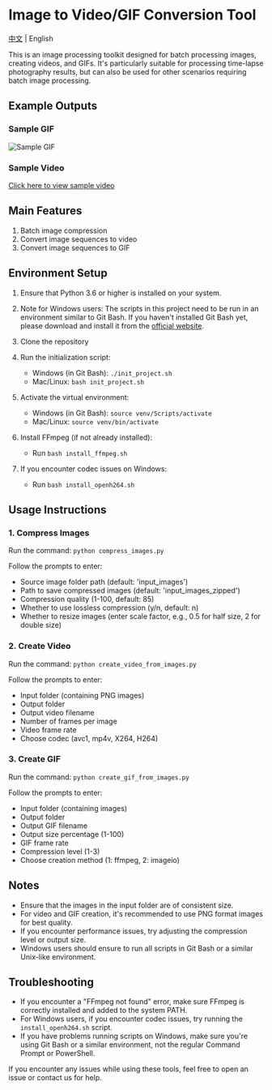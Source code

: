 # Image to Video/GIF Conversion Tool

[中文](README_CN.md) | English

This is an image processing toolkit designed for batch processing images, creating videos, and GIFs. It's particularly suitable for processing time-lapse photography results, but can also be used for other scenarios requiring batch image processing.

## Example Outputs

### Sample GIF
![Sample GIF](output/output-ffmpeg.gif)

### Sample Video
[Click here to view sample video](output/output_video.mp4)

## Main Features

1. Batch image compression
2. Convert image sequences to video
3. Convert image sequences to GIF

## Environment Setup

1. Ensure that Python 3.6 or higher is installed on your system.

2. Note for Windows users: The scripts in this project need to be run in an environment similar to Git Bash. If you haven't installed Git Bash yet, please download and install it from the [official website](https://git-scm.com/download/win).

3. Clone the repository

4. Run the initialization script:
   - Windows (in Git Bash): `./init_project.sh`
   - Mac/Linux: `bash init_project.sh`

5. Activate the virtual environment:
   - Windows (in Git Bash): `source venv/Scripts/activate`
   - Mac/Linux: `source venv/bin/activate`

6. Install FFmpeg (if not already installed):
   - Run `bash install_ffmpeg.sh`

7. If you encounter codec issues on Windows:
   - Run `bash install_openh264.sh`

## Usage Instructions

### 1. Compress Images

Run the command: `python compress_images.py`

Follow the prompts to enter:
- Source image folder path (default: 'input_images')
- Path to save compressed images (default: 'input_images_zipped')
- Compression quality (1-100, default: 85)
- Whether to use lossless compression (y/n, default: n)
- Whether to resize images (enter scale factor, e.g., 0.5 for half size, 2 for double size)

### 2. Create Video

Run the command: `python create_video_from_images.py`

Follow the prompts to enter:
- Input folder (containing PNG images)
- Output folder
- Output video filename
- Number of frames per image
- Video frame rate
- Choose codec (avc1, mp4v, X264, H264)

### 3. Create GIF

Run the command: `python create_gif_from_images.py`

Follow the prompts to enter:
- Input folder (containing images)
- Output folder
- Output GIF filename
- Output size percentage (1-100)
- GIF frame rate
- Compression level (1-3)
- Choose creation method (1: ffmpeg, 2: imageio)

## Notes

- Ensure that the images in the input folder are of consistent size.
- For video and GIF creation, it's recommended to use PNG format images for best quality.
- If you encounter performance issues, try adjusting the compression level or output size.
- Windows users should ensure to run all scripts in Git Bash or a similar Unix-like environment.

## Troubleshooting

- If you encounter a "FFmpeg not found" error, make sure FFmpeg is correctly installed and added to the system PATH.
- For Windows users, if you encounter codec issues, try running the `install_openh264.sh` script.
- If you have problems running scripts on Windows, make sure you're using Git Bash or a similar environment, not the regular Command Prompt or PowerShell.

If you encounter any issues while using these tools, feel free to open an issue or contact us for help.
